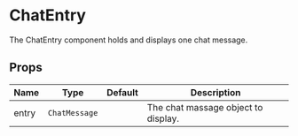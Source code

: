 <!--
!!!! Autogenerated File !!!!
This file was created by @livekit/components-docs-gen and should not be changed manually.
The contents of this file can be replaced at any time which would lead to the loss of all manual changes.
-->

# ChatEntry

The ChatEntry component holds and displays one chat message.


## Props

| Name | Type | Default | Description |
| --- | --- | --- | --- |
| entry | `ChatMessage` |  | The chat massage object to display. |

